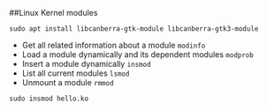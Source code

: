 ##Linux Kernel modules

`sudo apt install libcanberra-gtk-module libcanberra-gtk3-module`


* Get all related information about a module `modinfo`
* Load a module dynamically and its dependent modules `modprob`
* Insert a module dynamically `insmod`
* List all current modules `lsmod`
* Unmount a module `rmmod`

`sudo insmod hello.ko`